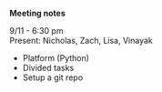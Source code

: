 **Meeting notes**

9/11 - 6:30 pm </br>
Present: Nicholas, Zach, Lisa, Vinayak
- Platform (Python)
- Divided tasks
- Setup a git repo